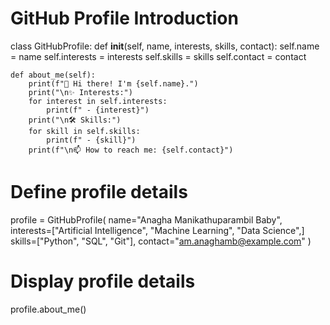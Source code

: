 
# GitHub Profile Introduction
class GitHubProfile:
    def __init__(self, name, interests, skills, contact):
        self.name = name
        self.interests = interests
        self.skills = skills
        self.contact = contact

    def about_me(self):
        print(f"👋 Hi there! I'm {self.name}.")
        print("\n✨ Interests:")
        for interest in self.interests:
            print(f" - {interest}")
        print("\n🛠 Skills:")
        for skill in self.skills:
            print(f" - {skill}")
        print(f"\n📫 How to reach me: {self.contact}")

# Define profile details
profile = GitHubProfile(
    name="Anagha Manikathuparambil Baby",
    interests=["Artificial Intelligence", "Machine Learning", "Data Science",]
    skills=["Python", "SQL", "Git"],
    contact="am.anaghamb@example.com"
)

# Display profile details
profile.about_me()


<!---
AnaghaBaby123/AnaghaBaby123 is a ✨ special ✨ repository because its `README.md` (this file) appears on your GitHub profile.
You can click the Preview link to take a look at your changes.
--->
